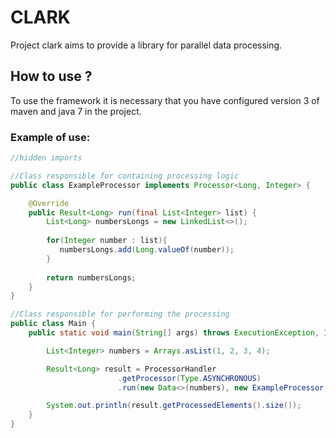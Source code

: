 # CLARK

Project clark aims to provide a library for parallel data processing.


## How to use ?
To use the framework it is necessary that you have configured version 3 of maven and java 7 in the project.

### Example of use:
````java
//hidden imports 

//Class responsible for containing processing logic
public class ExampleProcessor implements Processor<Long, Integer> {

    @Override
    public Result<Long> run(final List<Integer> list) {
        List<Long> numbersLongs = new LinkedList<>();
        
        for(Integer number : list){
           numbersLongs.add(Long.valueOf(number));   
        }
        
        return numbersLongs;
    }
}

//Class responsible for performing the processing
public class Main {
    public static void main(String[] args) throws ExecutionException, InterruptedException {

        List<Integer> numbers = Arrays.asList(1, 2, 3, 4);

        Result<Long> result = ProcessorHandler
                        .getProcessor(Type.ASYNCHRONOUS)
                        .run(new Data<>(numbers), new ExampleProcessor());

        System.out.println(result.getProcessedElements().size());
    }
}

````

